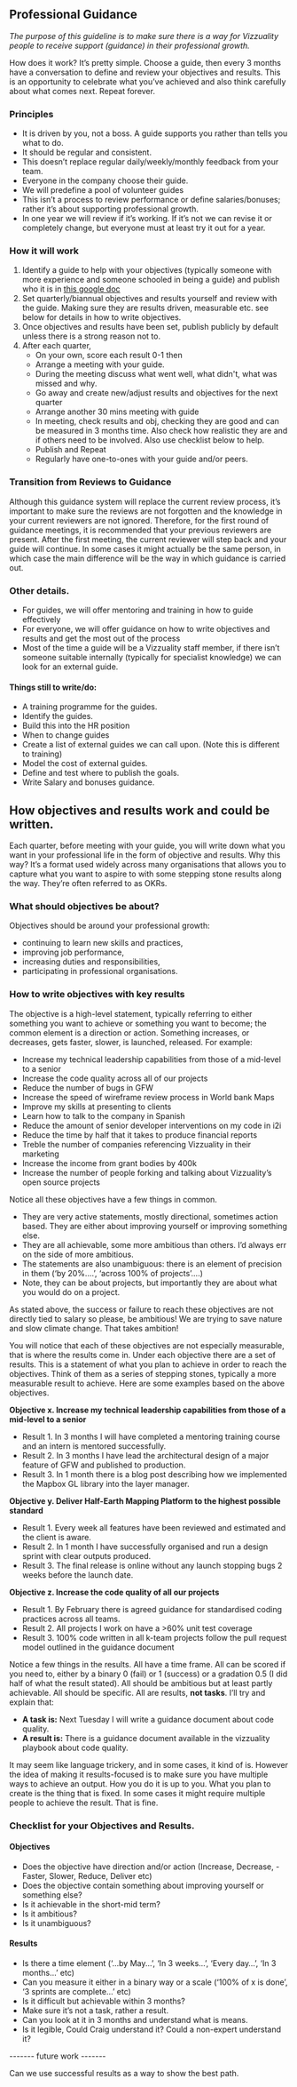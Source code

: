 ## Professional Guidance

_The purpose of this guideline is to make sure there is a way for Vizzuality people to receive support (guidance) in their professional growth._

How does it work? It’s pretty simple. Choose a guide, then every 3 months have a conversation to define and review your objectives and results. This is an opportunity to celebrate what you’ve achieved and also think carefully about what comes next. Repeat forever.

### Principles
- It is driven by you, not a boss. A guide supports you rather than tells you what to do.
- It should be regular and consistent.
- This doesn’t replace regular daily/weekly/monthly feedback from your team.
- Everyone in the company choose their guide.
- We will predefine a pool of volunteer guides
- This isn’t a process to review performance or define salaries/bonuses; rather it’s about supporting professional growth.
- In one year we will review if it’s working. If it’s not we can revise it or completely change, but everyone must at least try it out for a year.

### How it will work
1. Identify a guide to help with your objectives (typically someone with more experience and someone schooled in being a guide) and publish who it is in [this google doc](https://docs.google.com/spreadsheets/d/1urS7K81ZPrThY9foclGUa5XxMKGhu7E2AcwX1x1TkGQ/edit#gid=966584708)
2. Set quarterly/biannual objectives and results yourself and review with the guide. Making sure they are results driven, measurable etc. see below for details in how to write objectives.
3. Once objectives and results have been set, publish publicly by default unless there is a strong reason not to.
4. After each quarter,
	* On your own, score each result 0-1 then
	* Arrange a meeting with your guide.
	* During the meeting discuss what went well, what didn't, what was missed and why.
	* Go away and create new/adjust results and objectives for the next quarter
	* Arrange another 30 mins meeting with guide
	* In meeting, check results and obj, checking they are good and can be measured in 3 months time. Also check how realistic they are and if others need to be involved. Also use checklist below to help.
	* Publish and Repeat
	* Regularly have one-to-ones with your guide and/or peers.


### Transition from Reviews to Guidance
Although this guidance system will replace the current review process, it’s important to make sure the reviews are not forgotten and the knowledge in your current reviewers are not ignored. Therefore, for the first round of guidance meetings, it is recommended that your previous reviewers are present. After the first meeting, the current reviewer will step back and your guide will continue. In some cases it might actually be the same person, in which case the main difference will be the way in which guidance is carried out.

### Other details.
* For guides, we will offer mentoring and training in how to guide effectively
* For everyone, we will offer guidance on how to write objectives and results and get the most out of the process
* Most of the time a guide will be a Vizzuality staff member, if there isn’t someone  suitable internally (typically for specialist knowledge) we can look for an external guide.

#### Things still to write/do:

* A training programme for the guides.
* Identify the guides.
* Build this into the HR position
* When to change guides
* Create a list of external guides we can call upon. (Note this is different to training)
* Model the cost of external guides.
* Define and test where to publish the goals.
* Write Salary and bonuses guidance.



## How objectives and results work and could be written.

Each quarter, before meeting with your guide, you will write down what you want in your professional life in the form of objective and results. Why this way? It’s a format used widely across many organisations that allows you to capture what you want to aspire to with some stepping stone results along the way. They’re often referred to as OKRs.

### What should objectives be about?

Objectives should be around your professional growth:
* continuing to learn new skills and practices,
* improving job performance,
* increasing duties and responsibilities,
* participating in professional organisations.

### How to write objectives with key results

The objective is a high-level statement, typically referring to either something you want to achieve or something you want to become; the common element is a direction or action. Something increases, or decreases, gets faster, slower, is launched, released. For example:

* Increase my technical leadership capabilities from those of a mid-level to a senior
* Increase the code quality across all of our projects
* Reduce the number of bugs in GFW
* Increase the speed of wireframe review process in World bank Maps
* Improve my skills at presenting to clients
* Learn how to talk to the company in Spanish
* Reduce the amount of senior developer interventions on my code in i2i
* Reduce the time by half that it takes to produce financial reports
* Treble the number of companies referencing Vizzuality in their marketing
* Increase the income from grant bodies by 400k
* Increase the number of people forking and talking about Vizzuality’s open source projects

Notice all these objectives have a few things in common.
* They are very active statements, mostly directional, sometimes action based. They are either about improving yourself or improving something else.
* They are all achievable, some more ambitious than others. I’d always err on the side of more ambitious.
* The statements are also unambiguous: there is an element of precision in them (‘by 20%....’, ‘across 100% of projects’....)
* Note, they can be about projects, but importantly they are about what you would do on a project.

As stated above, the success or failure to reach these objectives are not directly tied to salary so please, be ambitious! We are trying to save nature and slow climate change. That takes ambition!

You will notice that each of these objectives are not especially measurable, that is where the results come in. Under each objective there are a set of results. This is a statement of what you plan to achieve in order to reach the objectives. Think of them as a series of stepping stones, typically a more measurable result to achieve. Here are some examples based on the above objectives.

**Objective x. Increase my technical leadership capabilities from those of a mid-level to a senior**

* Result 1. In 3 months I will have completed a mentoring training course and an intern is  mentored successfully.
* Result 2. In 3 months I have lead the architectural design of a major feature of GFW and published to production.
* Result 3. In 1 month there is a blog post describing how we implemented the Mapbox GL library into the layer manager.


**Objective y. Deliver Half-Earth Mapping Platform to the highest possible standard**

* Result 1. Every week all features have been reviewed and estimated and the client is aware.
* Result 2. In 1 month I have successfully organised and run a design sprint with clear outputs produced.
* Result 3. The final release is online without any launch stopping bugs 2 weeks before the launch date.

**Objective z. Increase the code quality of all our projects**

* Result 1. By February there is agreed guidance for standardised coding practices across all teams.
* Result 2. All projects I work on have a >60% unit test coverage
* Result 3. 100% code written in all k-team projects follow the pull request model outlined in the guidance document

Notice a few things in the results. All have a time frame. All can be scored if you need to, either by a binary 0 (fail) or 1 (success) or a gradation 0.5 (I did half of what the result stated). All should be ambitious but at least partly achievable. All should be specific. All are results, **not tasks**. I’ll try and explain that:

* **A task is:** Next Tuesday I will write a guidance document about code quality.
* **A result is:** There is a guidance document available in the vizzuality playbook about code quality.

It may seem like language trickery, and in some cases, it kind of is. However the idea of making it results-focused is to make sure you have multiple ways to achieve an output. How you do it is up to you. What you plan to create is the thing that is fixed. In some cases it might require multiple people to achieve the result. That is fine.

### Checklist for your Objectives and Results.

#### Objectives
* Does the objective have direction and/or action (Increase, Decrease, - Faster, Slower, Reduce, Deliver etc)
* Does the objective contain something about improving yourself or something else?
* Is it achievable in the short-mid term?
* Is it ambitious?
* Is it unambiguous?

#### Results
* Is there a time element (‘...by May...’, ‘In 3 weeks...’, ‘Every day…’, ‘In 3 months…’ etc)
* Can you measure it either in a binary way or a scale (‘100%  of x is done’, ‘3 sprints are complete…’ etc)
* Is it difficult but achievable within 3 months?
* Make sure it’s not a task, rather a result.
* Can you look at it in 3 months and understand what is means.
* Is it legible, Could Craig understand it? Could a non-expert understand it?





------- future work -------

Can we use successful results as a way to show the best path.
